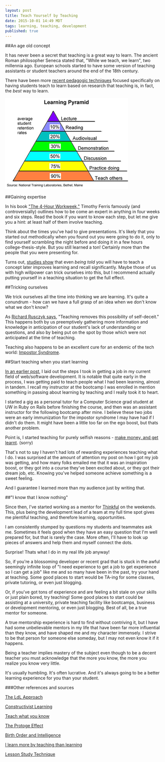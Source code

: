 ```yaml
---
layout: post
title: Teach Yourself by Teaching
date: 2015-10-01 14:49 MDT
tags: learning, teaching, development
published: true
---
```


##An age old concept

It has never been a secret that teaching is a great way to learn. The ancient Roman philosopher Seneca stated that, "While we teach, we learn", two millennia ago. European schools started to have some version of teaching assistants or student teachers around the end of the 18th century.

There have been more [recent pedagogic techniques](https://en.wikipedia.org/wiki/Learning_by_teaching#The_LdL_approach) focused specifically on having students teach to learn based on research that teaching is, in fact, the _best_ way to learn.

<img src="../images/learning_pyramid.png"/>

##Gaining expertise

In his book ["The 4-Hour Workweek,"](http://fourhourworkweek.com) Timothy Ferris famously (and controversially) outlines how to be come an expert in anything in four weeks and six steps. Read the book if you want to know each step, but let me give you a hint: at least half of them involve teaching.

Think about the times you've had to give presentations. It's likely that you started out methodically when you found out you were going to do it, only to find yourself scrambling the night before and doing it in a few hours college-thesis-style. But you still learned a ton! Certainly more than the people that you were presenting for.

Turns out, [studies show](http://link.springer.com/article/10.3758%2Fs13421-014-0416-z) that even _being told_ you will have to teach a concept later improves learning and recall significantly. Maybe those of us with high willpower can trick ourselves into this, but I recommend actually putting yourself in a teaching situation to get the full effect.

##Tricking ourselves

We trick ourselves all the time into thinking we are learning. It's quite a conundrum - how can we have a full grasp of an idea when we don't know what we don't know?

As [Richard Rusczyk says](http://artofproblemsolving.com/articles/learning-through-teaching), "Teaching removes this possibility of self-deceit." This happens both by us preemptively gathering more information and knowledge in anticipation of our student's lack of understanding or questions, and also by being put on the spot by those which were not anticipated at the time of teaching.

Teaching also happens to be an excellent cure for an endemic of the tech world: [Impostor Syndrome](https://en.wikipedia.org/wiki/Impostor_syndrome).

##Start teaching when you start learning

[In an earlier post](http://elliotec.com/how-i-got-a-job-in-web-development), I laid out the steps I took in getting a job in my current field of web/software development. It is notable that quite early in the process, I was getting paid to teach people what I had been learning, almost in tandem. I recall my instructor at the bootcamp I was enrolled in mention something in passing about learning by teaching and I really took it to heart.

I started a gig as a personal tutor for a Computer Science grad student at UW in Ruby on Rails before finishing the course, and then was an assistant instructor for the following bootcamp after mine. I believe these two jobs were an early immunization for the impostor syndrome I may have had if I didn't do them. It might have been a little too far on the ego boost, but thats another problem.

Point is, I started teaching for purely selfish reasons - [make money, and get learnt](https://www.youtube.com/watch?v=2Nx-sH0kn6E). (sorry)

That's not to say I haven't had lots of rewarding experiences teaching what I do. I was surprised at the amount of attention my post on how I got my job was getting, and how many folks emailed me that it was an inspiration boost, or they got into a course they've been excited about, or they got their dream job, etc. Knowing you've helped someone achieve something is a sweet feeling.

And I guarantee I learned more than my audience just by writing that.

##"I know that I know nothing"

Since then, I've started working as a mentor for [Thinkful](http://thinkful.com) on the weekends. This, plus being the development lead of a team at my full time spot gives me plentiful teaching, and therefore learning, opportunities.

I am consistently stumped by questions my students and teammates ask me. Sometimes it feels good when they have an easy question that I'm well prepared for, but that is rarely the case. More often, I'll have to look up pieces of answers and help them and myself connect the dots.

Surprise! Thats what I do in my real life job anyway!

So, if you're a blossoming developer or recent grad that is stuck in the awful seemingly infinite loop of "I need experience to get a job to get experience so I can get a job" like me and so many have been in the past, try your hand at teaching. Some good places to start would be TA-ing for some classes, private tutoring, or even just blogging.

Or, if you've got tons of experience and are feeling a bit stale on your skills or just plain bored, try teaching! Some good places to start could be assisting at a university, private teaching facility like bootcamps, business or development mentoring, or even just blogging. Best of all, be a true mentor for someone.

A true mentorship experience is hard to find without contriving it, but I have had some unbelievable mentors in my life that have been far more influential than they know, and have shaped me and my character immensely. I strive to be that person for someone else someday, but I may not even know it if it happens.

Being a teacher implies mastery of the subject even though to be a decent teacher you must acknowledge that the more you know, the more you realize you know very little.

It's usually humbling. It's often lucrative. And it's always going to be a better learning experience for you than your student.


###Other references and sources

[The LdL Approach](https://en.wikipedia.org/wiki/Learning_by_teaching#The_LdL_approach)

[Constructivist Learning](https://www.nde-ed.org/TeachingResources/ClassroomTips/Constructivist%20_Learning.htm)

[Teach what you know](http://lifehacker.com/teach-others-what-you-know-to-make-connections-and-lear-1639560273)

[The Protoge Effect](http://ideas.time.com/2011/11/30/the-protege-effect/)

[Birth Order and Intelligence](http://www.sciencedirect.com/science/article/pii/S0160289607000062)

[I learn more by teaching than learning](http://www.agent4change.net/grapevine/platform/1646-i-learn-more-by-teaching-than-learning-gavin-dykes.html)

[Lesson Study Technique](http://ww2.kqed.org/mindshift/2015/09/14/lesson-study-technique-what-teachers-can-learn-from-one-another/)

